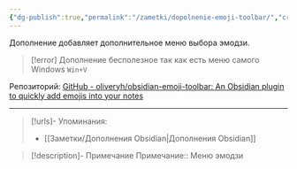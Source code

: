 ```yaml
---
{"dg-publish":true,"permalink":"/zametki/dopolnenie-emoji-toolbar/","created":"2024-07-10 01:18","updated":"2024-10-09T19:51:19+03:00"}
---
```


Дополнение добавляет дополнительное меню выбора эмодзи. 

> [!error]
> Дополнение бесполезное так как есть меню самого Windows `Win+V`

Репозиторий: [GitHub - oliveryh/obsidian-emoji-toolbar: An Obsidian plugin to quickly add emojis into your notes](https://github.com/oliveryh/obsidian-emoji-toolbar)

---
> [!urls]- Упоминания:
> - [[Заметки/Дополнения Obsidian\|Дополнения Obsidian]]

> [!description]- Примечание
> Примечание:: Меню эмодзи